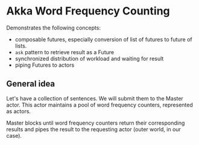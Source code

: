 Akka Word Frequency Counting
============================

Demonstrates the following concepts:

*   composable futures, especially conversion of list of futures to
future of lists.
*   `ask` pattern to retrieve result as a Future
*   synchronized distribution of workload and waiting for result
*   piping Futures to actors

General idea
------------

Let's have a collection of sentences. We will submit them
to the Master actor. This actor maintains a pool of word frequency
counters, represented as actors.

Master blocks until word frequency counters return their corresponding
results and pipes the result to the requesting actor (outer world, in our case).


